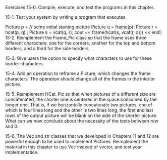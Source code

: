 Exercises
15-0. Compile, execute, and test the programs in this chapter. 

15-1. Test your system by writing a program that executes

Picture p = // some initial starting picture
Picture q = frame(p);
Picture r = hcat(p, q) ;
Picture s = vcat(q, r);
cout  <<  frame(hcat(s, vcat(r, q))) << endl;
15-2. Reimplement the Frame_Pic class so that the frame uses three different characters: one for the corners, another for the top and bottom borders, and a third for the side borders.

15-3. Give users the option to specify what characters to use for these border characters.

15-4. Add an operation to reframe a Picture, which changes the frame characters. The operation should change all of the frames in the interior picture.

15-5. Reimplement HCat_Pic so that when pictures of a different size are concatenated, the shorter one is centered in the space consumed by the longer one. That is, if we horizontally concatenate two pictures, one of which is four lines long and the other is two lines long, the first and last rows of the output picture will be blank on the side of the shorter picture. What can we now conclude about the necessity of the tests between row and 0.

15-6. The Vec and str classes that we developed in Chapters 11 and 12 are powerful enough to be used to implement Pictures. Reimplement the material in this chapter to use Vec<str> instead of vector<string>, and test your implementation.


